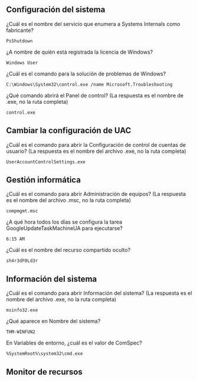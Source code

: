 ## Configuración del sistema

¿Cuál es el nombre del servicio que enumera a Systems Internals como fabricante?

    PsShutdown

¿A nombre de quién está registrada la licencia de Windows?

    Windows User

¿Cuál es el comando para la solución de problemas de Windows?

    C:\Windows\System32\control.exe /name Microsoft.Troubleshooting

¿Qué comando abrirá el Panel de control? (La respuesta es el nombre de .exe, no la ruta completa)

    control.exe

## Cambiar la configuración de UAC

¿Cuál es el comando para abrir la Configuración de control de cuentas de usuario? (La respuesta es el nombre del archivo .exe, no la ruta completa)

    UserAccountControlSettings.exe

## Gestión informática

¿Cuál es el comando para abrir Administración de equipos? (La respuesta es el nombre del archivo .msc, no la ruta completa)

    compmgmt.msc

¿A qué hora todos los días se configura la tarea GoogleUpdateTaskMachineUA para ejecutarse?

    6:15 AM

¿Cuál es el nombre del recurso compartido oculto?

    sh4r3dF0Ld3r

## Información del sistema

¿Cuál es el comando para abrir Información del sistema? (La respuesta es el nombre del archivo .exe, no la ruta completa)

    msinfo32.exe

¿Qué aparece en Nombre del sistema?

    THM-WINFUN2

En Variables de entorno, ¿cuál es el valor de ComSpec?

    %SystemRoot%\system32\cmd.exe

## Monitor de recursos
